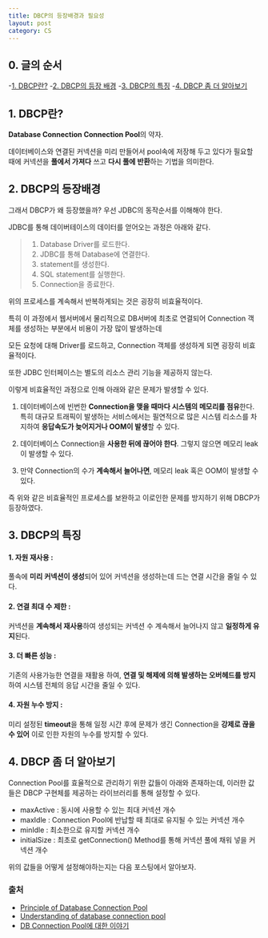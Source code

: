 ```yaml
---
title: DBCP의 등장배경과 필요성
layout: post
category: CS 
---
```


## 0. 글의 순서


-[1. DBCP란?](#1-dbcp란?)
-[2. DBCP의 등장 배경](#2-dbcp의-등장배경)
-[3. DBCP의 특징](#3-dbcp의-특징)
-[4. DBCP 좀 더 알아보기](#4-dbcp-좀-더-알아보기)


## 1. DBCP란?
**Database Connection Connection Pool**의 약자.

데이터베이스와 연결된 커넥션을 미리 만들어서 pool속에 저장해 두고 있다가 필요할 때에 커넥션을 **풀에서 가져다** 쓰고
**다시 풀에 반환**하는 기법을 의미한다.

## 2. DBCP의 등장배경

그래서 DBCP가 왜 등장했을까? 우선 JDBC의 동작순서를 이해해야 한다.

JDBC를 통해 데이버테이스의 데이터를 얻어오는 과정은 아래와 같다.

> 1. Database Driver를 로드한다.
> 2. JDBC를 통해 Database에 연결한다.
> 3. statement를 생성한다.
> 4. SQL statement를 실행한다.
> 5. Connection을 종료한다.

위의 프로세스를 계속해서 반복하게되는 것은 굉장히 비효율적이다.

특히 이 과정에서 웹서버에서 물리적으로 DB서버에 최초로 연결되어 Connection 객체를 생성하는 부분에서 비용이 가장 많이 발생하는데

모든 요청에 대해 Driver를 로드하고, Connection 객체를 생성하게 되면 굉장히 비효율적이다.

또한 JDBC 인터페이스는 별도의 리소스 관리 기능을 제공하지 않는다.

이렇게 비효율적인 과정으로 인해 아래와 같은 문제가 발생할 수 있다.

1. 데이터베이스에 빈번한 **Connection을 맺을 때마다 시스템의 메모리를 점유**한다.
 특히 대규모 트래픽이 발생하는 서비스에서는 필연적으로 많은 시스템 리소스를 차지하여 **응답속도가 늦어지거나 OOM이 발생**할 수 있다.

2. 데이터베이스 Connection을 **사용한 뒤에 끊어야 한다**. 그렇지 않으면 메모리 leak이 발생할 수 있다.

3. 만약 Connection의 수가 **계속해서 늘어나면**, 메모리 leak 혹은 OOM이 발생할 수 있다.

즉 위와 같은 비효율적인 프로세스를 보완하고 이로인한 문제를 방지하기 위해 DBCP가 등장하였다.

## 3. DBCP의 특징

#### 1. **자원 재사용** : 
풀속에 **미리 커넥션이 생성**되어 있어 커넥션을 생성하는데 드는 연결 시간을 줄일 수 있다.
#### 2. **연결 최대 수 제한** : 
 커넥션을 **계속해서 재사용**하여 생성되는 커넥션 수 계속해서 늘어나지 않고 **일정하게 유지**된다.
#### 3. **더 빠른 성능** : 
기존의 사용가능한 연결을 재활용 하여, **연결 및 해제에 의해 발생하는 오버헤드를 방지**하여 시스템 전체의 응답 시간을 줄일 수 있다.

#### 4. **자원 누수 방지** :
미리 설정된 **timeout**을 통해 일정 시간 후에 문제가 생긴 Connection을 **강제로 끊을 수 있어** 이로 인한 자원의 누수를 방지할 수 있다.


## 4. DBCP 좀 더 알아보기

Connection Pool를 효율적으로 관리하기 위한 값들이 아래와 존재하는데, 이러한 값들은 DBCP 구현체를 제공하는 라이브러리를 통해 설정할 수 있다.

- maxActive :	동시에 사용할 수 있는 최대 커넥션 개수
- maxIdle	 : Connection Pool에 반납할 때 최대로 유지될 수 있는 커넥션 개수
- minIdle	: 최소한으로 유지할 커넥션 개수
- initialSize : 최초로 getConnection() Method를 통해 커넥션 풀에 채워 넣을 커넥션 개수

위의 값들을 어떻게 설정해야하는지는  다음 포스팅에서 알아보자.

### 출처

-  [Principle of Database Connection Pool](https://www.programmersought.com/article/49193880081/)
-  [Understanding of database connection pool](https://www.programmersought.com/article/26384975899/)
-  [DB Connection Pool에 대한 이야기](https://www.holaxprogramming.com/2013/01/10/devops-how-to-manage-dbcp/)


